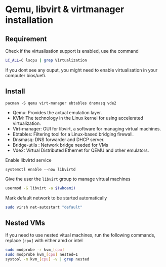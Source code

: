 # Qemu, libvirt & virtmanager installation

## Requirement

Check if the virtualisation support is enabled, use the command
```sh
LC_ALL=C lscpu | grep Virtualization
```
If you dont see any ouput, you might need to enable virtualisation in your computer bios/uefi.

## Install

```
pacman -S qemu virt-manager ebtables dnsmasq vde2
```

- Qemu: Provides the actual emulation layer.
- KVM: The technology in the Linux kernel for using accelerated virtualization.
- Virt-manager: GUI for libvirt, a software for managing virtual machines.
- Ebtables: Filtering tool for a Linux-based bridging firewall.
- Dnsmasq: DNS forwarder and DHCP server.
- Bridge-utils : Network bridge needed for VMs
- Vde2: Virtual Distributed Ethernet for QEMU and other emulators.

Enable libvirtd service
```
systemctl enable --now libvirtd
```

Give the user the `libvirt` group to manage virtual machines

```sh
usermod -G libvirt -a $(whoami)
```

Mark default network to be started automatically

```sh
sudo virsh net-autostart "default"
```


## Nested VMs

If you need to use nested vitual machines, run the following commands, replace `[cpu]` with either amd or intel

```sh
sudo modprobe -r kvm_[cpu]
sudo modprobe kvm_[cpu] nested=1
systool -m kvm_[cpu] -v | grep nested
```
